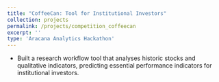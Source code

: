 ```yaml
---
title: "CoffeeCan: Tool for Institutional Investors"
collection: projects
permalink: /projects/competition_coffeecan
excerpt: ''
type: 'Aracana Analytics Hackathon'
---
```


- Built a research workflow tool that analyses historic stocks and qualitative indicators, predicting essential performance indicators for institutional investors.